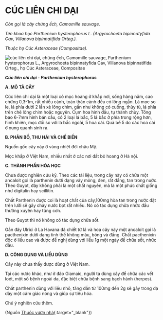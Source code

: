 # CÚC LIÊN CHI DẠI

*Còn gọi là cây chứng ếch, Camomille sauvage.*

*Tên khoa học Parthenium hysterophorus L. (Argyrochoeta bipinnatyfida Cav, Villanova bipinnatifida Orteg.).*

*Thuộc họ Cúc Asteraceae (Compositae).*

![cúc liên chi dại, chứng ếch, Camomille sauvage, Parthenium hysterophorus L., Argyrochoeta bipinnatyfida Cav, Villanova bipinnatifida Orteg., họ Cúc Asteraceae, Compositae](/imgs/caythuoc/dtl/cuc-lien-chi-dai.jpg)

***Cúc liên chi dại - Parthenium hysterophorus***

**A. MÔ TẢ CÂY**

Cúc liên chi dại là một loại cỏ mọc hoang ở khắp nơi, sống hàng năm, cao chừng 0,3-1m, rất nhiều cành, toàn thân cành đều có lông ngắn. Lá mọc so le, lá phía dưới 2 lần xẻ lông chim, gần như không có cuống, thùy tù, lá phía trên chẽ lông chim hoặc nguyên. Cụm hoa hình đầu, tụ thành chùy. Tổng bao 6-7mm hình bán cầu, có 2 loại lá bắc, 5 lá bắc ở phía trong rộng hơn, hình khiên, mọc đối so với lá bắc ngoài, 5 hoa cái. Quả bế 5 do các hoa cái ở xung quanh sinh ra.

**B. PHÂN BỐ, THU HÁI VÀ CHẾ BIẾN**

Nguồn gốc cây này ở vùng nhiệt đới châu Mỹ.

Mọc khắp ở Việt Nam, nhiều nhất ở các nơi đất bỏ hoang ở Hà nội.

**C. THÀNH PHẦN HÓA HỌC**

Chưa được nghiên cứu kỹ. Theo các tài liệu, trong cây này có chứa một ancaloit gọi là parthenin dưới dạng vảy mỏng, đen, rất đắng, tan trong nước. Theo Guyot, đây không phải là một chất nguyên, mà là một phức chất giống như digitalin hay scillitin.

Chất Parthenin được coi là hoạt chất của cây,100mg hòa tan trong nước đặt trên lưỡi sẽ gây chảy nước bọt rất nhiều. Nó có tác dụng chữa nhức đầu thường xuyên hay từng cơn.

Theo Guyot thì nó không có tác dụng chữa sốt.

Gần đây Ulrici ở La Havana đã chiết từ lá và hoa cây này một ancaloit gọi là pacthenixin dưới dạng tinh thể không màu, bóng và đắng. Chất pacthenixin độc ở liều cao và được đề nghị dùng với liều 1g một ngày để chữa sốt, nhức đầu.

**D. CÔNG DỤNG VÀ LIỀU DÙNG**

Cây này chưa thấy được dùng ở Việt Nam.

Tại các nước khác, như ở đảo Giamaic, người ta dùng cây để chữa các vết loét, một số bệnh ngoài da, đặc biệt chữa bệnh sang bạch hành (herpes).

Chất parthenin dùng với liều nhỏ, tăng dần từ 100mg đến 2g sẽ gây trong dạ dày một cảm giác nóng và giúp sự tiêu hóa.

Chú ý nghiên cứu thêm.


(Nguồn [Thuốc vườn nhà](http://thuocvuonnha.com){:target="_blank"})